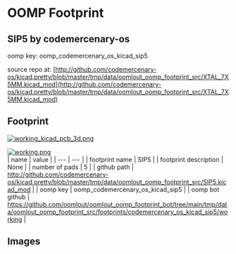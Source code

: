 # OOMP Footprint  
## SIP5  by codemercenary-os  
  
oomp key: oomp_codemercenary_os_kicad_sip5  
  
source repo at: [http://github.com/codemercenary-os/kicad.pretty/blob/master/tmp/data/oomlout_oomp_footprint_src/XTAL_7X5MM.kicad_mod](http://github.com/codemercenary-os/kicad.pretty/blob/master/tmp/data/oomlout_oomp_footprint_src/XTAL_7X5MM.kicad_mod)  
## Footprint  
  
[![working_kicad_pcb_3d.png](working_kicad_pcb_3d_600.png)](working_kicad_pcb_3d.png)  
  
[![working.png](working_600.png)](working.png)  
| name | value | 
| --- | --- | 
| footprint name | SIP5 | 
| footprint description | None | 
| number of pads | 5 | 
| github path | http://github.com/codemercenary-os/kicad.pretty/blob/master/tmp/data/oomlout_oomp_footprint_src/SIP5.kicad_mod | 
| oomp key | oomp_codemercenary_os_kicad_sip5 | 
| oomp bot github | https://github.com/oomlout/oomlout_oomp_footprint_bot/tree/main/tmp/data/oomlout_oomp_footprint_src/footprints/codemercenary_os_kicad_sip5/working | 
## Images  
